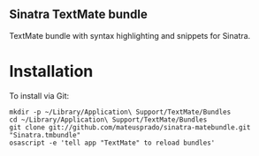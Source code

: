 Sinatra TextMate bundle
-----------------------

TextMate bundle with syntax highlighting and snippets for Sinatra.

Installation
============

To install via Git:

    mkdir -p ~/Library/Application\ Support/TextMate/Bundles
    cd ~/Library/Application\ Support/TextMate/Bundles
    git clone git://github.com/mateusprado/sinatra-matebundle.git "Sinatra.tmbundle"
    osascript -e 'tell app "TextMate" to reload bundles'